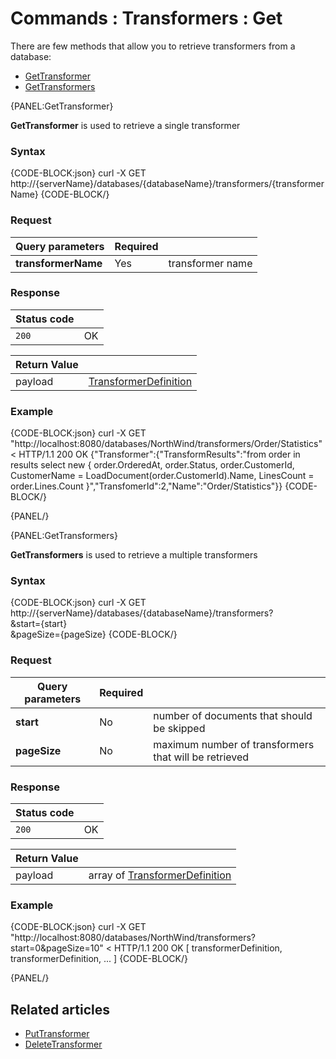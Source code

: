 # Commands : Transformers : Get

There are few methods that allow you to retrieve transformers from a database:   
- [GetTransformer](../../../client-api/commands/transformers/get#gettransformer)   
- [GetTransformers](../../../client-api/commands/transformers/get#gettransformers)   

{PANEL:GetTransformer}

**GetTransformer** is used to retrieve a single transformer

### Syntax

{CODE-BLOCK:json}
  curl -X GET http://{serverName}/databases/{databaseName}/transformers/{transformerName}
{CODE-BLOCK/}

### Request

| Query parameters | Required | |
| ------------- | -- | ---- |
| **transformerName** | Yes |   transformer name |

### Response

| Status code | |
| ----------- | - |
| `200` | OK |

| Return Value | |
| ------------- | ------------- |
| payload | [TransformerDefinition](../../../glossary/transformer-definition)  |

### Example

{CODE-BLOCK:json}
curl -X GET "http://localhost:8080/databases/NorthWind/transformers/Order/Statistics"
< HTTP/1.1 200 OK
{"Transformer":{"TransformResults":"from order in results select new {     order.OrderedAt,     order.Status,     order.CustomerId,     CustomerName = LoadDocument(order.CustomerId).Name,     LinesCount = order.Lines.Count }","TransfomerId":2,"Name":"Order/Statistics"}}
{CODE-BLOCK/}

{PANEL/}

{PANEL:GetTransformers}

**GetTransformers** is used to retrieve a multiple transformers

### Syntax


{CODE-BLOCK:json}
  curl -X GET http://{serverName}/databases/{databaseName}/transformers? \
	&start={start} \
	&pageSize={pageSize}
{CODE-BLOCK/}

### Request

| Query parameters | Required | |
| ------------- | -- | ---- |
| **start** | No | number of documents that should be skipped  |
| **pageSize** | No | maximum number of transformers that will be retrieved |

### Response

| Status code | |
| ----------- | - |
| `200` | OK |

| Return Value | |
| ------------- | ------------- |
| payload | array of [TransformerDefinition](../../../glossary/transformer-definition)  |

### Example


{CODE-BLOCK:json}
curl -X GET "http://localhost:8080/databases/NorthWind/transformers?start=0&pageSize=10"
< HTTP/1.1 200 OK
[ transformerDefinition, transformerDefinition, ... ]
{CODE-BLOCK/}

{PANEL/}

## Related articles

- [PutTransformer](../../../client-api/commands/transformers/put)  
- [DeleteTransformer](../../../client-api/commands/transformers/delete)  